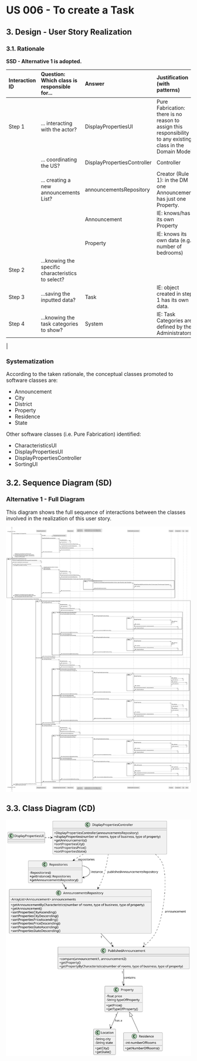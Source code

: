 # US 006 - To create a Task 

## 3. Design - User Story Realization 

### 3.1. Rationale

**SSD - Alternative 1 is adopted.**

| Interaction ID | Question: Which class is responsible for... | Answer                      | Justification (with patterns)                                                                                 |
|:---------------|:--------------------- |:----------------------------|:--------------------------------------------------------------------------------------------------------------|
| Step 1  		     |	... interacting with the actor? | DisplayPropertiesUI         | Pure Fabrication: there is no reason to assign this responsibility to any existing class in the Domain Model. |
| 			  		        |	... coordinating the US? | DisplayPropertiesController | Controller                                                                                                    |
| 			  		        |	... creating a new announcements List? | announcementsRepository           | Creator (Rule 1): in the DM one Announcement has just one Property.                                           |
|                          |                            |       Announcement                     | IE: knows/has its own Property                                                                                |
|                          |                       |         Property               | IE: knows its own data (e.g. number of bedrooms)                                                              |
| Step 2  		     |	...knowing the specific characteristics to select?						 |                             |                                                                                                               |
| Step 3  		     |	...saving the inputted data? | Task                        | IE: object created in step 1 has its own data.                                                                |
| Step 4  		     |	...knowing the task categories to show? | System                      | IE: Task Categories are defined by the Administrators.                                                        |
| 


### Systematization ##

According to the taken rationale, the conceptual classes promoted to software classes are: 

 * Announcement
 * City
 * District
 * Property
 * Residence
 * State

Other software classes (i.e. Pure Fabrication) identified: 

 * CharacteristicsUI
 * DisplayPropertiesUI
 * DisplayPropertiesController
 * SortingUI


## 3.2. Sequence Diagram (SD)

### Alternative 1 - Full Diagram

This diagram shows the full sequence of interactions between the classes involved in the realization of this user story.

![Sequence Diagram - Full](svg/us001-sequence-diagram-full.svg)

## 3.3. Class Diagram (CD)

![Class Diagram](svg/us001-class-diagram.svg)